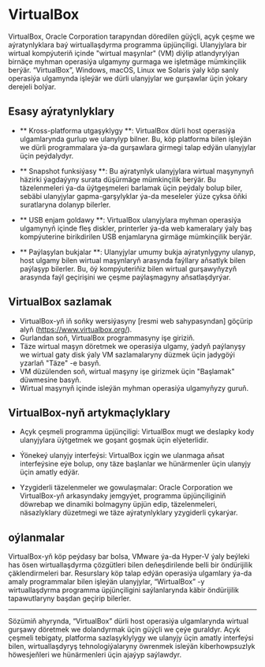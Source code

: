 # VirtualBox

VirtualBox, Oracle Corporation tarapyndan döredilen güýçli, açyk çeşme we aýratynlyklara baý wirtuallaşdyrma programma üpjünçiligi. Ulanyjylara bir wirtual kompýuteriň içinde "wirtual maşynlar" (VM) diýlip atlandyrylýan birnäçe myhman operasiýa ulgamyny gurmaga we işletmäge mümkinçilik berýär. “VirtualBox”, Windows, macOS, Linux we Solaris ýaly köp sanly operasiýa ulgamynda işleýär we dürli ulanyjylar we gurşawlar üçin ýokary derejeli bolýar.

## Esasy aýratynlyklary

- ** Kross-platforma utgaşyklygy **: VirtualBox dürli host operasiýa ulgamlarynda gurlup we ulanylyp bilner. Bu, köp platforma bilen işleýän we dürli programmalara ýa-da gurşawlara girmegi talap edýän ulanyjylar üçin peýdalydyr.

- ** Snapshot funksiýasy **: Bu aýratynlyk ulanyjylara wirtual maşynynyň häzirki ýagdaýyny surata düşürmäge mümkinçilik berýär. Bu täzelenmeleri ýa-da üýtgeşmeleri barlamak üçin peýdaly bolup biler, sebäbi ulanyjylar gapma-garşylyklar ýa-da meseleler ýüze çyksa öňki suratlaryna dolanyp bilerler.

- ** USB enjam goldawy **: VirtualBox ulanyjylara myhman operasiýa ulgamynyň içinde fleş diskler, printerler ýa-da web kameralary ýaly baş kompýuterine birikdirilen USB enjamlaryna girmäge mümkinçilik berýär.

- ** Paýlaşylan bukjalar **: Ulanyjylar umumy bukja aýratynlygyny ulanyp, host ulgamy bilen wirtual maşynlaryň arasynda faýllary aňsatlyk bilen paýlaşyp bilerler. Bu, öý kompýuteriňiz bilen wirtual gurşawyňyzyň arasynda faýl geçirişini we çeşme paýlaşmagyny aňsatlaşdyrýar.

## VirtualBox sazlamak

- VirtualBox-yň iň soňky wersiýasyny [resmi web sahypasyndan] göçürip alyň (https://www.virtualbox.org/).
- Gurlandan soň, VirtualBox programmasyny işe giriziň.
- Täze wirtual maşyn döretmek we operasiýa ulgamy, ýadyň paýlanyşy we wirtual gaty disk ýaly VM sazlamalaryny düzmek üçin jadygöýi yzarlaň "Täze" -e basyň.
- VM düzülenden soň, wirtual maşyny işe girizmek üçin "Başlamak" düwmesine basyň.
- Wirtual maşynyň içinde isleýän myhman operasiýa ulgamyňyzy guruň.

## VirtualBox-nyň artykmaçlyklary

- Açyk çeşmeli programma üpjünçiligi: VirtualBox mugt we deslapky kody ulanyjylara üýtgetmek we goşant goşmak üçin elýeterlidir.

- Ýönekeý ulanyjy interfeýsi: VirtualBox içgin we ulanmaga aňsat interfeýsine eýe bolup, ony täze başlanlar we hünärmenler üçin ulanyjy üçin amatly edýär.

- Yzygiderli täzelenmeler we gowulaşmalar: Oracle Corporation we VirtualBox-yň arkasyndaky jemgyýet, programma üpjünçiliginiň döwrebap we dinamiki bolmagyny üpjün edip, täzelenmeleri, näsazlyklary düzetmegi we täze aýratynlyklary yzygiderli çykarýar.

## oýlanmalar

VirtualBox-yň köp peýdasy bar bolsa, VMware ýa-da Hyper-V ýaly beýleki has ösen wirtuallaşdyrma çözgütleri bilen deňeşdirilende belli bir öndürijilik çäklendirmeleri bar. Resurslary köp talap edýän operasiýa ulgamlary ýa-da amaly programmalar bilen işleýän ulanyjylar, “WirtualBox” -y wirtuallaşdyrma programma üpjünçiligini saýlanlarynda käbir öndürijilik tapawutlaryny başdan geçirip bilerler.

---

Sözümiň ahyrynda, “VirtualBox” dürli host operasiýa ulgamlarynda wirtual gurşawy döretmek we dolandyrmak üçin güýçli we çeýe guraldyr. Açyk çeşmeli tebigaty, platforma sazlaşyklylygy we ulanyjy üçin amatly interfeýsi bilen, wirtuallaşdyryş tehnologiýalaryny öwrenmek isleýän kiberhowpsuzlyk höwesjeňleri we hünärmenleri üçin ajaýyp saýlawdyr.